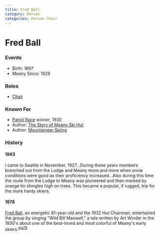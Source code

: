 ```yaml
---
title: Fred Ball
category: Person
categories: Person Chair
---
```

# Fred Ball
### Events

* Birth: 1897
* Meany Since: 1929

### Roles

* [Chair](Chair)

### Known For

* [Patrol Race](Patrol-Race) winner, 1930
* Author: [The Story of Meany Ski Hut][ma56]
* Author: [Mountaineer Skiing][ma63]

### History

#### 1963

I came to Seattle in November, 1927...During these years members branched out from the Lodge and Meany more and more when snow conditions were good as their proficiency increased...Also during this time the route from the Lodge to Meany was pioneered and then marked by orange tin shingles high on trees. This became a popular, if rugged, trip for the more hardy skiers.

#### 1978

[Fred Ball](Fred-Ball), an energetic 81-year-old and the 1932 Hut Chairman, entertained the group by singing "Wild Bill Maxwell," a tale written by Art Winder in the 1930's about one of the best-loved and most colorful of Meany's early skiers.<sup>[ma78][]</sup>

[ma56]: Mountaineer-Annual#1956
[ma63]: Mountaineer-Annual#1963
[ma78]: Mountaineer-Annual#1978